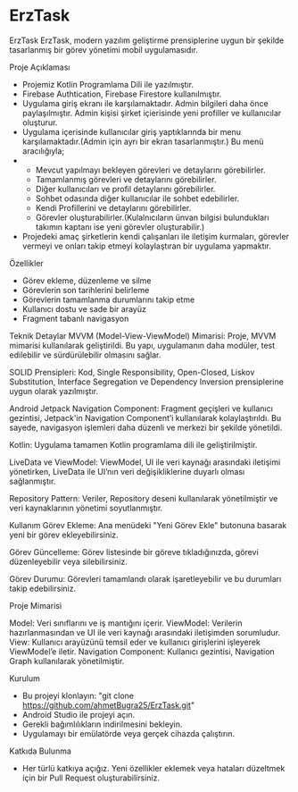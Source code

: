 # ErzTask
ErzTask
ErzTask, modern yazılım geliştirme prensiplerine uygun bir şekilde tasarlanmış bir görev yönetimi mobil uygulamasıdır.

Proje Açıklaması
- Projemiz Kotlin Programlama Dili ile yazılmıştır.
- Firebase Authtication, Firebase Firestore kullanılmıştır.
- Uygulama giriş ekranı ile karşılamaktadır. Admin bilgileri daha önce paylaşılmıştır. Admin kişisi şirket içierisinde yeni profiller ve kullanıcılar oluşturur.
- Uygulama içerisinde kullanıcılar giriş yaptıklarında bir menu karşılamaktadır.(Admin için ayrı bir ekran tasarlanmıştır.) Bu menü aracılığıyla;
- - Mevcut yapılmayı bekleyen görevleri ve detaylarını görebilirler.
  - Tamamlanmış görevleri ve detaylarını görebilirler.
  - Diğer kullanıcıları ve profil detaylarını görebilirler.
  - Sohbet odasında diğer kullanıcılar ile sohbet edebilirler.
  - Kendi Profillerini ve detaylarını görebilirler.
  - Görevler oluşturabilirler.(Kulalnıcıların ünvan bilgisi bulundukları takımın kaptanı ise yeni görevler oluşturabilir.)
- Projedeki amaç şirketlerin kendi çalışanları ile iletişim kurmaları, görevler vermeyi ve onları takip etmeyi kolaylaştıran bir uygulama yapmaktır.

Özellikler
- Görev ekleme, düzenleme ve silme
- Görevlerin son tarihlerini belirleme
- Görevlerin tamamlanma durumlarını takip etme
- Kullanıcı dostu ve sade bir arayüz
- Fragment tabanlı navigasyon

Teknik Detaylar
MVVM (Model-View-ViewModel) Mimarisi:
Proje, MVVM mimarisi kullanılarak geliştirildi. Bu yapı, uygulamanın daha modüler, test edilebilir ve sürdürülebilir olmasını sağlar.

SOLID Prensipleri:
Kod, Single Responsibility, Open-Closed, Liskov Substitution, Interface Segregation ve Dependency Inversion prensiplerine uygun olarak yazılmıştır.

Android Jetpack Navigation Component:
Fragment geçişleri ve kullanıcı gezintisi, Jetpack'in Navigation Component’i kullanılarak kolaylaştırıldı. Bu sayede, navigasyon işlemleri daha düzenli ve merkezi bir şekilde yönetildi.

Kotlin:
Uygulama tamamen Kotlin programlama dili ile geliştirilmiştir.

LiveData ve ViewModel:
ViewModel, UI ile veri kaynağı arasındaki iletişimi yönetirken, LiveData ile UI’nın veri değişikliklerine duyarlı olması sağlanmıştır.

Repository Pattern:
Veriler, Repository deseni kullanılarak yönetilmiştir ve veri kaynaklarının yönetimi soyutlanmıştır.

Kullanım
Görev Ekleme:
Ana menüdeki "Yeni Görev Ekle" butonuna basarak yeni bir görev ekleyebilirsiniz.

Görev Güncelleme:
Görev listesinde bir göreve tıkladığınızda, görevi düzenleyebilir veya silebilirsiniz.

Görev Durumu:
Görevleri tamamlandı olarak işaretleyebilir ve bu durumları takip edebilirsiniz.

Proje Mimarisi

Model: Veri sınıflarını ve iş mantığını içerir.
ViewModel: Verilerin hazırlanmasından ve UI ile veri kaynağı arasındaki iletişimden sorumludur.
View: Kullanıcı arayüzünü temsil eder ve kullanıcı girişlerini işleyerek ViewModel’e iletir.
Navigation Component: Kullanıcı gezintisi, Navigation Graph kullanılarak yönetilmiştir.

Kurulum
- Bu projeyi klonlayın:
"git clone https://github.com/ahmetBugra25/ErzTask.git"
- Android Studio ile projeyi açın.
- Gerekli bağımlılıkların indirilmesini bekleyin.
- Uygulamayı bir emülatörde veya gerçek cihazda çalıştırın.

Katkıda Bulunma
- Her türlü katkıya açığız. Yeni özellikler eklemek veya hataları düzeltmek için bir Pull Request oluşturabilirsiniz.
